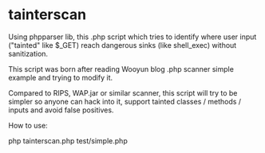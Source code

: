 # tainterscan

Using phpparser lib, this .php script which tries to identify where user input ("tainted" like $_GET) reach dangerous sinks (like shell_exec) without sanitization.

This script was born after reading Wooyun blog .php scanner simple example and trying to modify it. 

Compared to RIPS, WAP.jar or similar scanner, this script will try to be simpler so anyone can hack into it, support tainted classes / methods / inputs and avoid false positives. 

How to use:

   php tainterscan.php test/simple.php
